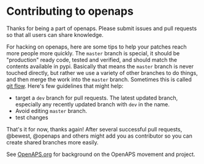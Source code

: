 
# Contributing to openaps

Thanks for being a part of openaps.
Please submit issues and pull requests so that all users can share
knowledge.

For hacking on openaps, here are some tips to help your patches reach
more people more quickly.  The `master` branch is special, it should
be "production" ready code, tested and verified, and should match the
contents available in pypi.  Basically that means the `master` branch
is never touched directly, but rather we use a variety of other
branches to do things, and then merge the work into the `master`
branch.  Sometimes this is called
[git flow](http://nvie.com/posts/a-successful-git-branching-model/).
Here's few guidelines that might help:
  
  * target a `dev` branch for pull requests.  The latest updated
    branch, especially any recently updated branch with `dev` in the
    name.
  * Avoid editing `master` branch.
  * test changes

That's it for now, thanks again!
After several successful pull requests, @bewest, @openaps and others
might add you as contributor so you can create shared branches more
easily.

See [OpenAPS.org](http://OpenAPS.org/) for background on the OpenAPS movement and project.

